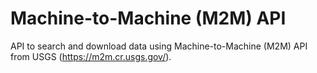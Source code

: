 # Machine-to-Machine (M2M) API
API to search and download data using Machine-to-Machine (M2M) API from USGS (https://m2m.cr.usgs.gov/).
